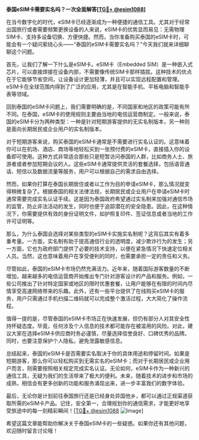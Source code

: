 **泰国eSIM卡需要实名吗？一次全面解答[[TG💪+ @esim1088](https://t.me/s/esim1088)]**

在当今数字化的时代，eSIM卡已经逐渐成为一种便捷的通信工具。尤其对于经常出国旅行或者需要频繁更换设备的人来说，eSIM卡的优势显而易见：无需物理SIM卡、支持多设备切换、方便快捷。然而，当你准备购买泰国的eSIM卡时，可能会有一个疑问萦绕心头——“泰国的eSIM卡需要实名吗？”今天我们就来详细聊聊这个问题。

首先，让我们了解一下什么是eSIM卡。eSIM卡（Embedded SIM）是一种嵌入式芯片，可以直接焊接在设备内部，不需要像传统SIM卡那样插拔。这种技术的优点在于它能够节省空间，让设备设计更加轻薄，并且可以实现远程配置和管理。eSIM卡在全球范围内得到了广泛的应用，尤其是在智能手机、平板电脑和智能手表等领域。

回到泰国的eSIM卡问题上，我们需要明确的是，不同国家和地区的政策可能有所不同。在泰国，eSIM卡的使用规则主要由当地的电信运营商制定。一般来说，泰国的eSIM卡分为两种类型：一种是针对短期游客提供的无实名制版本，另一种则是面向长期居民或企业用户的实名制版本。

对于短期游客来说，购买泰国的eSIM卡通常是不需要进行实名认证的。这意味着你可以在机场、酒店、商场等地轻松买到一张预付费的eSIM卡，直接插入你的设备即可使用。这种方式非常适合那些只是短暂访问泰国的人群，比如商务人士、旅游者或者参加短期会议的人。这些eSIM卡通常提供灵活的套餐选择，包括语音通话、短信以及数据流量等服务，用户可以根据自己的需求自由选择。

然而，如果你打算在泰国长期居住或者以工作为目的申请eSIM卡，那么情况就变得稍微复杂了。根据泰国的相关法律法规，长期居民或企业用户在申请eSIM卡时通常需要完成实名认证手续。这是因为泰国政府希望通过实名制来加强对通信市场的监管，防止非法活动的发生，同时也便于追踪潜在的安全隐患。因此，在这种情况下，你需要提供有效的身份证明文件，如护照复印件、签证信息或者当地的工作许可证明等。

那么，为什么泰国会选择对某些类型的eSIM卡实施实名制呢？这背后其实有着多重考量。一方面，实名制有助于提高通信行业的透明度，减少欺诈行为的发生；另一方面，它也为政府部门提供了必要的技术支持，以便在紧急情况下快速定位相关人员。当然，这也意味着用户在享受便利的同时，也需要承担一定的责任和义务。

尽管如此，泰国的eSIM卡市场仍然充满活力。近年来，随着国际游客数量的不断增加，越来越多的电信运营商开始推出专门针对游客设计的产品和服务。例如，一些公司推出了针对特定国家或地区的限时优惠套餐，让用户能够在有限的时间内尽情享受高速网络带来的乐趣。此外，还有一些平台提供了在线购买eSIM卡的服务，用户只需通过手机扫描二维码就可以完成整个激活过程，大大简化了操作流程。

值得一提的是，尽管泰国的eSIM卡市场正在快速发展，但仍有部分人对其安全性持怀疑态度。毕竟，任何涉及个人信息的技术都可能存在被滥用的风险。对此，建议大家在选择eSIM卡供应商时务必谨慎，尽量选择信誉良好、口碑优秀的品牌。同时，也要注意保护个人隐私，避免泄露敏感信息。

总结起来，泰国的eSIM卡是否需要实名取决于你的具体用途和停留时间。如果是短期游客，那么你可以轻松购买到无需实名的eSIM卡；而对于长期居民或企业用户而言，则需要按照相关规定完成实名认证。无论如何，eSIM卡作为一种新兴的通信工具，无疑为我们的生活带来了极大的便利。未来，随着技术的进步和市场的成熟，相信会有更多创新的功能和服务涌现出来，进一步丰富我们的数字体验。

最后，无论你是计划前往泰国旅行还是已经身处异国他乡，都可以通过正规渠道获取所需的eSIM卡产品。记住，安全第一，合理规划你的通信需求，才能更好地享受旅途中的每一刻精彩瞬间！[[TG💪+ @esim1088](https://t.me/s/esim1088) ![Image](https://i.postimg.cc/4NQfJmqS/Snipaste-2025-05-13-00-14-12.png)]

希望这篇文章能帮助你解决关于泰国eSIM卡的一些疑惑。如果你还有其他问题，欢迎随时留言讨论哦！